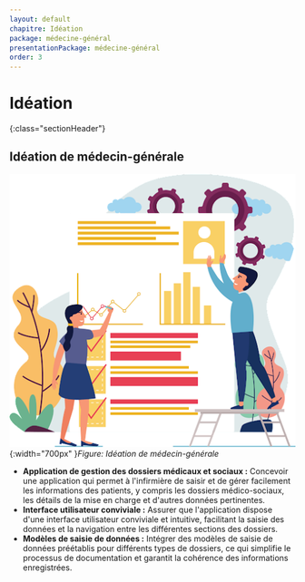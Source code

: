 ```yaml
---
layout: default
chapitre: Idéation 
package: médecine-général 
presentationPackage: médecine-général 
order: 3
---
```


# Idéation 
{:class="sectionHeader"}

<!-- new slide -->
## Idéation de médecin-générale
![alt text](./images/Idéation.png){:width="700px" }*Figure: Idéation de médecin-générale*
<!-- note -->

- **Application de gestion des dossiers médicaux et sociaux :** Concevoir une application qui permet à l'infirmière de saisir et de gérer facilement les informations des patients, y compris les dossiers médico-sociaux, les détails de la mise en charge et d'autres données pertinentes.
- **Interface utilisateur conviviale :** Assurer que l'application dispose d'une interface utilisateur conviviale et intuitive, facilitant la saisie des données et la navigation entre les différentes sections des dossiers.
- **Modèles de saisie de données :** Intégrer des modèles de saisie de données préétablis pour différents types de dossiers, ce qui simplifie le processus de documentation et garantit la cohérence des informations enregistrées.
